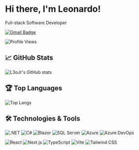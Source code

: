 # Hi there, I'm Leonardo!
Full-stack Software Developer

[![Gmail Badge](https://img.shields.io/badge/-leojuniortj@gmail.com-0a426d?style=flat-square&logo=Gmail&logoColor=white&link=mailto:leojuniortj@gmail.com)](mailto:leojuniortj@gmail.com)

![Profile Views](https://komarev.com/ghpvc/?username=L3oJr&color=blue)

## 📈 GitHub Stats

![L3oJr's GitHub stats](https://github-readme-stats.vercel.app/api?username=L3oJr&show_icons=true&theme=radical)

## 🏆 Top Languages

![Top Langs](https://github-readme-stats.vercel.app/api/top-langs/?username=L3oJr&layout=compact&theme=radical)

## 🛠️ Technologies & Tools
![.NET](https://img.shields.io/badge/.NET-512BD4?style=for-the-badge&logo=dotnet&logoColor=white)
![C#](https://img.shields.io/badge/C%23-239120?style=for-the-badge&logo=csharp&logoColor=white)
![Blazor](https://img.shields.io/badge/Blazor-512BD4?style=for-the-badge&logo=blazor&logoColor=white)
![SQL Server](https://img.shields.io/badge/Microsoft%20SQL%20Server-CC2927?style=for-the-badge&logo=microsoft%20sql%20server&logoColor=white)
![Azure](https://img.shields.io/badge/microsoft%20azure-0089D6?style=for-the-badge&logo=microsoft-azure&logoColor=white)
![Azure DevOps](https://img.shields.io/badge/Azure_DevOps-0078D7?style=for-the-badge&logo=azure-devops&logoColor=white)

![React](https://img.shields.io/badge/React-20232A?style=for-the-badge&logo=react&logoColor=61DAFB)
![Next.js](https://img.shields.io/badge/next%20js-000000?style=for-the-badge&logo=nextdotjs&logoColor=white)
![TypeScript](https://img.shields.io/badge/TypeScript-007ACC?style=for-the-badge&logo=typescript&logoColor=white)
![Vite](https://img.shields.io/badge/Vite-B73BFE?style=for-the-badge&logo=vite&logoColor=FFD62E)
![Tailwind CSS](https://img.shields.io/badge/Tailwind_CSS-38B2AC?style=for-the-badge&logo=tailwind-css&logoColor=white)
